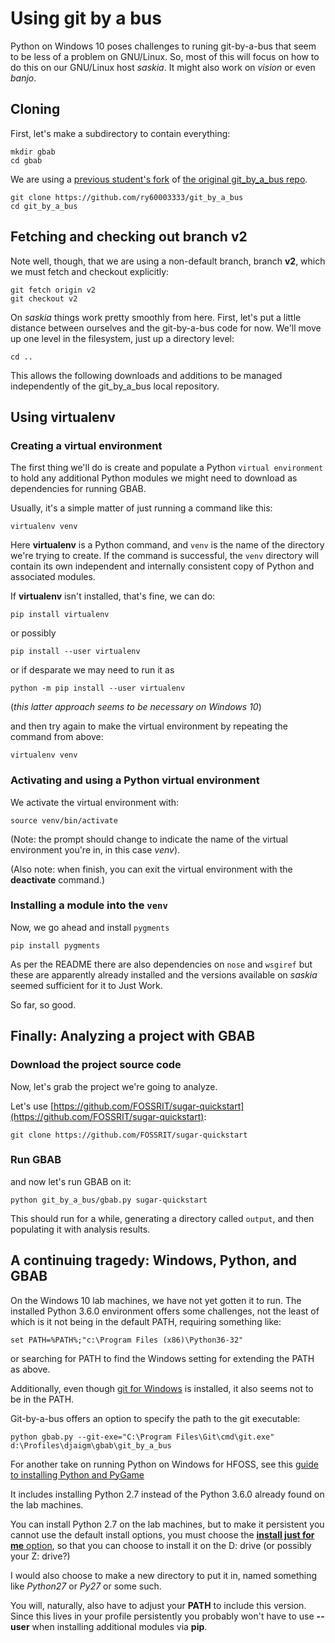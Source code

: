 
# Using **git by a bus**

Python on Windows 10 poses challenges to runing git-by-a-bus that seem to be less of a problem on GNU/Linux. So, most of this will focus on how to do this on our GNU/Linux host *saskia*. It might also work on *vision* or even *banjo*.

## Cloning

First, let's make a subdirectory to contain everything:

    mkdir gbab
    cd gbab

We are using a [previous student's fork](https://github.com/ry60003333/git_by_a_bus) of [the original git_by_a_bus repo](https://github.com/tomheon/git_by_a_bus).

    git clone https://github.com/ry60003333/git_by_a_bus
    cd git_by_a_bus

## Fetching and checking out branch **v2**

Note well, though, that we are using a non-default branch, branch **v2**, which we must fetch and checkout explicitly:

    git fetch origin v2
    git checkout v2

On *saskia* things work pretty smoothly from here. First, let's put a little distance between ourselves and the git-by-a-bus code for now. 
We'll move up one level in the filesystem, just up a directory level:

    cd ..

This allows the following downloads and additions to be managed independently of the git_by_a_bus local repository.

## Using **virtualenv**

### Creating a virtual environment

The first thing we'll do is create and populate a Python `virtual environment` to hold any additional Python modules we might need to download as dependencies for running GBAB.

Usually, it's a simple matter of just running a command like this:

    virtualenv venv

Here **virtualenv** is a Python command, and `venv` is the name of the directory we're trying to create. If the command is successful, the `venv` directory will contain its own independent and internally consistent copy of Python and associated modules.

If **virtualenv** isn't installed, that's fine, we can do:

    pip install virtualenv

or possibly

    pip install --user virtualenv

or if desparate we may need to run it as

    python -m pip install --user virtualenv 

(*this latter approach seems to be necessary on Windows 10*)

and then try again to make the virtual environment by repeating the command from above:

    virtualenv venv

### Activating and using a Python virtual environment

We activate the virtual environment with:

    source venv/bin/activate

(Note: the prompt should change to indicate the name of the virtual environment you're in, in this case *venv*).

(Also note: when finish, you can exit the virtual environment with the **deactivate** command.)

### Installing a module into the `venv`

Now, we go ahead and install `pygments`

    pip install pygments

As per the README there are also dependencies on `nose` and `wsgiref` but these are apparently already installed and the versions available on *saskia* seemed sufficient for it to Just Work.

So far, so good.

## Finally: Analyzing a project with GBAB 

### Download the project source code

Now, let's grab the project we're going to analyze.

Let's use [https://github.com/FOSSRIT/sugar-quickstart](https://github.com/FOSSRIT/sugar-quickstart):

    git clone https://github.com/FOSSRIT/sugar-quickstart

### Run GBAB

and now let's run GBAB on it:

    python git_by_a_bus/gbab.py sugar-quickstart

This should run for a while, generating a directory called `output`, and then populating it with analysis results.


## A continuing tragedy: Windows, Python, and GBAB

On the Windows 10 lab machines, we have not yet gotten it to run. The
installed Python 3.6.0 environment offers some challenges, not the least of
which is it not being in the default PATH, requiring something like:

    set PATH=%PATH%;"c:\Program Files (x86)\Python36-32"

or searching for PATH to find the Windows setting for extending the PATH as above.

Additionally, even though [git for Windows](https://git-scm.com/downloads) is installed, it also seems not to be in the PATH.

Git-by-a-bus offers an option to specify the path to the git executable:

    python gbab.py --git-exe="C:\Program Files\Git\cmd\git.exe" d:\Profiles\djaigm\gbab\git_by_a_bus

For another take on running Python on Windows for HFOSS, see this
[guide to installing Python and PyGame](Install---Run-PyGames-For-Beginners---Windows)

It includes installing Python 2.7 instead of the Python 3.6.0 already found on the lab machines.

You can install Python 2.7 on the lab machines, but to make it persistent you cannot use the default install options, you must choose the [**install just for me** option](https://www.howtogeek.com/wp-content/uploads/2014/10/Python-6.jpg.pagespeed.ce.GQOmT4laKi.jpg), so that you can choose to install it on the D: drive (or possibly your Z: drive?)

I would also choose to make a new directory to put it in, named something like *Python27* or *Py27* or some such.

You will, naturally, also have to adjust your **PATH** to include this version. Since this lives in your profile persistently you probably won't have to use **--user** when installing additional modules via **pip**.


